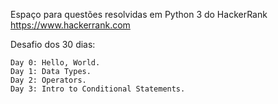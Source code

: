 Espaço para questões resolvidas em Python 3 do HackerRank https://www.hackerrank.com

Desafio dos 30 dias:

    Day 0: Hello, World.
    Day 1: Data Types.
    Day 2: Operators.
    Day 3: Intro to Conditional Statements.

